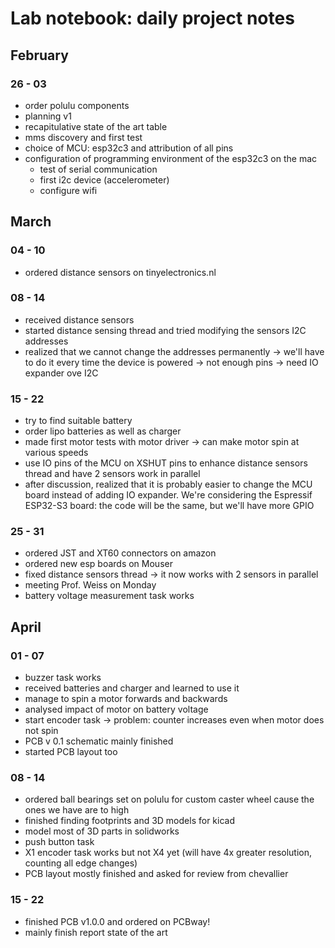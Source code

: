 # Lab notebook: daily project notes

## February

### 26 - 03

- order polulu components
- planning v1
- recapitulative state of the art table
- mms discovery and first test
- choice of MCU: esp32c3 and attribution of all pins
- configuration of programming environment of the esp32c3 on the mac
  - test of serial communication
  - first i2c device (accelerometer)
  - configure wifi

## March

### 04 - 10

- ordered distance sensors on tinyelectronics.nl

### 08 - 14

- received distance sensors
- started distance sensing thread and tried modifying the sensors I2C addresses
- realized that we cannot change the addresses permanently -> we'll have to do it every time the device is powered -> not enough pins -> need IO expander ove I2C

### 15 - 22

- try to find suitable battery
- order lipo batteries as well as charger
- made first motor tests with motor driver -> can make motor spin at various speeds
- use IO pins of the MCU on XSHUT pins to enhance distance sensors thread and have 2 sensors work in parallel
- after discussion, realized that it is probably easier to change the MCU board instead of adding IO expander. We're considering the Espressif ESP32-S3 board: the code will be the same, but we'll have more GPIO

### 25 - 31

- ordered JST and XT60 connectors on amazon
- ordered new esp boards on Mouser
- fixed distance sensors thread -> it now works with 2 sensors in parallel
- meeting Prof. Weiss on Monday
- battery voltage measurement task works

## April

### 01 - 07

- buzzer task works
- received batteries and charger and learned to use it
- manage to spin a motor forwards and backwards
- analysed impact of motor on battery voltage
- start encoder task -> problem: counter increases even when motor does not spin
- PCB v 0.1 schematic mainly finished
- started PCB layout too

### 08 - 14

- ordered ball bearings set on polulu for custom caster wheel cause the ones we have are to high
- finished finding footprints and 3D models for kicad
- model most of 3D parts in solidworks
- push button task
- X1 encoder task works but not X4 yet (will have 4x greater resolution, counting all edge changes)
- PCB layout mostly finished and asked for review from chevallier

### 15 - 22

- finished PCB v1.0.0 and ordered on PCBway!
- mainly finish report state of the art
